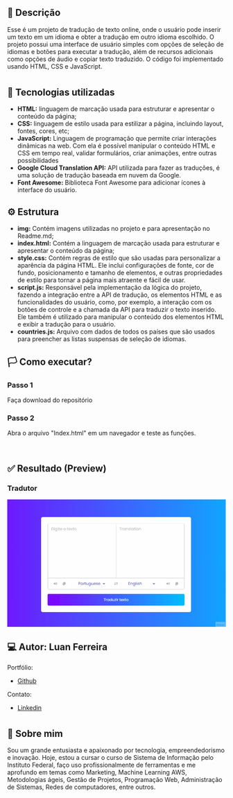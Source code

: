 ## 🧾 Descrição

Esse é um projeto de tradução de texto online, onde o usuário pode inserir um texto em um idioma e obter a tradução em outro idioma escolhido. O projeto possui uma interface de usuário simples com opções de seleção de idiomas e botões para executar a tradução, além de recursos adicionais como opções de áudio e copiar texto traduzido. O código foi implementado usando HTML, CSS e JavaScript.

<h1>

## 🔌 Tecnologias utilizadas

- **HTML:** linguagem de marcação usada para estruturar e apresentar o conteúdo da página;
- **CSS:** linguagem de estilo usada para estilizar a página, incluindo layout, fontes, cores, etc;
- **JavaScript:** Linguagem de programação que permite criar interações dinâmicas na web. Com ela é possível manipular o conteúdo HTML e CSS em tempo real, validar formulários, criar animações, entre outras possibilidades
- **Google Cloud Translation API:** API utilizada para fazer as traduções, é uma solução de tradução baseada em nuvem da Google.
- **Font Awesome:** Biblioteca Font Awesome para adicionar ícones à interface do usuário.

## ⚙️ Estrutura

- **img:** Contém imagens utilizadas no projeto e para apresentação no Readme.md;
- **index.html:** Contém a linguagem de marcação usada para estruturar e apresentar o conteúdo da página;
- **style.css:** Contém regras de estilo que são usadas para personalizar a aparência da página HTML. Ele inclui configurações de fonte, cor de fundo, posicionamento e tamanho de elementos, e outras propriedades de estilo para tornar a página mais atraente e fácil de usar.
- **script.js:** Responsável pela implementação da lógica do projeto, fazendo a integração entre a API de tradução, os elementos HTML e as funcionalidades do usuário, como, por exemplo, a interação com os botões de controle e a chamada da API para traduzir o texto inserido. Ele também é utilizado para manipular o conteúdo dos elementos HTML e exibir a tradução para o usuário. 
- **countries.js:** Arquivo com dados de todos os países que são usados para preencher as listas suspensas de seleção de idiomas.

## 🏳️ Como executar?

### **Passo 1**
Faça download do repositório

### **Passo 2**
Abra o arquivo "Index.html" em um navegador e teste as funções.

<br>

## ✅ Resultado (Preview)

### **Tradutor**
<img src="img/translate.gif">

<br>

## 💻 Autor: Luan Ferreira

Portfólio:
- [Github](https://github.com/fluanbrito)

Contato:
- [Linkedin](https://www.linkedin.com/in/luanferreirab/)

<h1>

## 🚀 Sobre mim
Sou um grande entusiasta e apaixonado por tecnologia, empreendedorismo e inovação. Hoje, estou a cursar o curso de Sistema de Informação pelo Instituto Federal, faço uso profissionalmente de ferramentas e me aprofundo em temas como Marketing, Machine Learning AWS, Metodologias ágeis, Gestão de Projetos, Programação Web, Administração de Sistemas, Redes de computadores, entre outros.
